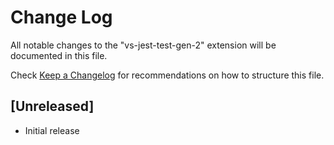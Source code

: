 # Change Log

All notable changes to the "vs-jest-test-gen-2" extension will be documented in this file.

Check [Keep a Changelog](http://keepachangelog.com/) for recommendations on how to structure this file.

## [Unreleased]

- Initial release